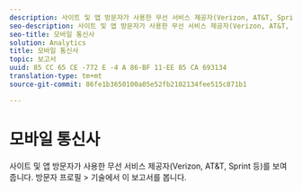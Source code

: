 ```yaml
---
description: 사이트 및 앱 방문자가 사용한 무선 서비스 제공자(Verizon, AT&T, Sprint 등)를 보여줍니다. 방문자 프로필 > 기술에서 이 보고서를 봅니다.
seo-description: 사이트 및 앱 방문자가 사용한 무선 서비스 제공자(Verizon, AT&T, Sprint 등)를 보여줍니다. 방문자 프로필 > 기술에서 이 보고서를 봅니다.
seo-title: 모바일 통신사
solution: Analytics
title: 모바일 통신사
topic: 보고서
uuid: 85 CC 65 CE -772 E -4 A 86-BF 11-EE 85 CA 693134
translation-type: tm+mt
source-git-commit: 86fe1b3650100a05e52fb2102134fee515c871b1

---
```



# 모바일 통신사

사이트 및 앱 방문자가 사용한 무선 서비스 제공자(Verizon, AT&amp;T, Sprint 등)를 보여줍니다. 방문자 프로필 &gt; 기술에서 이 보고서를 봅니다.

